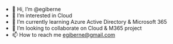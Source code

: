 - 👋 Hi, I’m @egiberne
- 👀 I’m interested in Cloud
- 🌱 I’m currently learning Azure Active Directory & Microsoft 365
- 💞️ I’m looking to collaborate on Cloud & M365 project
- 📫 How to reach me egiberne@gmail.com

<!---
egiberne/egiberne is a ✨ special ✨ repository because its `README.md` (this file) appears on your GitHub profile.
You can click the Preview link to take a look at your changes.
--->
